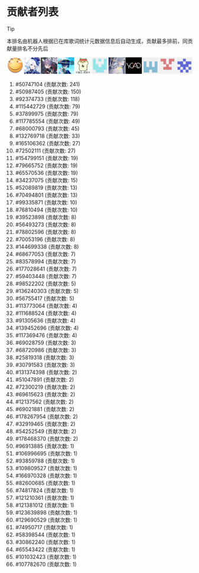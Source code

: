 # 贡献者列表

> [!TIP]
> 本排名由机器人根据已在库歌词统计元数据信息后自动生成，贡献最多排前，同贡献量排名不分先后

![贡献者头像画廊](./CONTRIBUTORS.svg)

1. #50747104 (贡献次数: 241)
2. #50987405 (贡献次数: 150)
3. #92374733 (贡献次数: 118)
4. #115442729 (贡献次数: 79)
5. #37899975 (贡献次数: 79)
6. #117785554 (贡献次数: 49)
7. #68000793 (贡献次数: 45)
8. #132769718 (贡献次数: 33)
9. #165106362 (贡献次数: 27)
10. #72502111 (贡献次数: 27)
11. #154799151 (贡献次数: 19)
12. #79665752 (贡献次数: 19)
13. #65570536 (贡献次数: 19)
14. #34237075 (贡献次数: 15)
15. #52089819 (贡献次数: 13)
16. #70494801 (贡献次数: 13)
17. #99335871 (贡献次数: 10)
18. #76810494 (贡献次数: 10)
19. #39523898 (贡献次数: 8)
20. #56493273 (贡献次数: 8)
21. #78802596 (贡献次数: 8)
22. #70053196 (贡献次数: 8)
23. #144699338 (贡献次数: 8)
24. #68677053 (贡献次数: 7)
25. #83578994 (贡献次数: 7)
26. #177028641 (贡献次数: 7)
27. #59403448 (贡献次数: 7)
28. #98522202 (贡献次数: 5)
29. #136240303 (贡献次数: 5)
30. #56755417 (贡献次数: 5)
31. #113773064 (贡献次数: 4)
32. #111688524 (贡献次数: 4)
33. #91305636 (贡献次数: 4)
34. #139452696 (贡献次数: 4)
35. #117369476 (贡献次数: 4)
36. #69028759 (贡献次数: 3)
37. #68720986 (贡献次数: 3)
38. #25819318 (贡献次数: 3)
39. #30791583 (贡献次数: 3)
40. #131374398 (贡献次数: 2)
41. #51047891 (贡献次数: 2)
42. #72300219 (贡献次数: 2)
43. #69615623 (贡献次数: 2)
44. #12137562 (贡献次数: 2)
45. #69021881 (贡献次数: 2)
46. #178267954 (贡献次数: 2)
47. #32919465 (贡献次数: 2)
48. #54252549 (贡献次数: 2)
49. #178468370 (贡献次数: 2)
50. #96913885 (贡献次数: 1)
51. #106996695 (贡献次数: 1)
52. #93859788 (贡献次数: 1)
53. #109809527 (贡献次数: 1)
54. #166970328 (贡献次数: 1)
55. #82600685 (贡献次数: 1)
56. #74817824 (贡献次数: 1)
57. #121210361 (贡献次数: 1)
58. #121381012 (贡献次数: 1)
59. #123639898 (贡献次数: 1)
60. #129690529 (贡献次数: 1)
61. #74950717 (贡献次数: 1)
62. #58398544 (贡献次数: 1)
63. #30862240 (贡献次数: 1)
64. #65543422 (贡献次数: 1)
65. #101032423 (贡献次数: 1)
66. #107782670 (贡献次数: 1)
